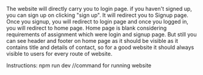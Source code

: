 The website will directly carry you to login page. if you haven't signed up, you can sign up on clicking "sign up". It will redirect you to Signup page.
Once you signup, you will redirect to login page and once you logged in, you will redirect to home page. 
Home page is blank considering requirements of assignment which were login and signup page. But still you can see header and footer on home page as it should be visible as it contains title and details of contact, so for a good website it should always visible to users for every route of website.

Instructions:
npm run dev   //command for running website
